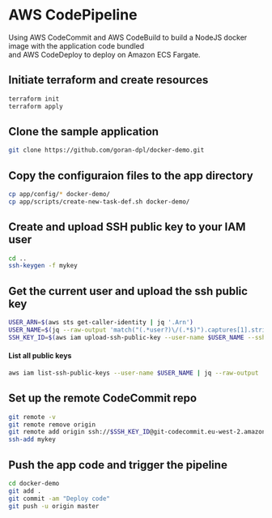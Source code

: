 # AWS CodePipeline
Using AWS CodeCommit and AWS CodeBuild to build a NodeJS docker image with the application code bundled \
and AWS CodeDeploy to deploy on Amazon ECS Fargate.
## Initiate terraform and create resources
```bash
terraform init
terraform apply
```

## Clone the sample application
```bash
git clone https://github.com/goran-dpl/docker-demo.git
```

## Copy the configuraion files to the app directory
```bash
cp app/config/* docker-demo/
cp app/scripts/create-new-task-def.sh docker-demo/
```

## Create and upload SSH public key to your IAM user
```bash
cd ..
ssh-keygen -f mykey
```

## Get the current user and upload the ssh public key
```bash
USER_ARN=$(aws sts get-caller-identity | jq '.Arn')
USER_NAME=$(jq --raw-output 'match("(.*user?)\/(.*$)").captures[1].string' <<< $USER_ARN)
SSH_KEY_ID=$(aws iam upload-ssh-public-key --user-name $USER_NAME --ssh-public-key-body file://mykey.pub | jq --raw-output '.SSHPublicKey.SSHPublicKeyId')
```

#### List all public keys
```bash
aws iam list-ssh-public-keys --user-name $USER_NAME | jq --raw-output '.SSHPublicKeys[].SSHPublicKeyId'
```

## Set up the remote CodeCommit repo
```bash
git remote -v
git remote remove origin
git remote add origin ssh://$SSH_KEY_ID@git-codecommit.eu-west-2.amazonaws.com/v1/repos/demo
ssh-add mykey
```

## Push the app code and trigger the pipeline
```bash
cd docker-demo
git add .
git commit -am "Deploy code"
git push -u origin master
```